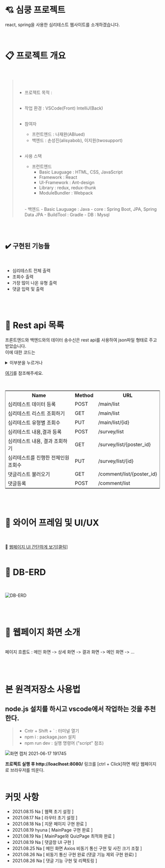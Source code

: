 # :cupid: 심쿵 프로젝트

react, spring을 사용한 심리테스트 웹사이트를 소개하겠습니다. <br>
 
<br>

# :clipboard: 프로젝트 개요

<br>

>   <br>
>
> - 프로젝트 목적 :  
>   <br>
> - 작업 환경 : VSCode(Front) IntelliJ(Back)  
>   <br>
> - 참여자
>   - 프런트엔드 : 나재완(ABlued)
>   - 백엔드 : 손성진(alisyabob), 이지원(twosupport)
>     <br>
>     <br>
> - 사용 스택 
>   - 프런트엔드 
>       - Basic Lauguage : HTML, CSS, JavaScript 
>       - Framework : React 
>       - UI-Framework : Ant-design 
>       - Library : redux, redux-thunk
>       - ModuleBundler : Webpack
>   <br> 
>   <br> 
>   - 백엔드
>     - Basic Lauguage : Java
>     - core : Spring Boot, JPA, Spring Data JPA
>     - BuildTool : Gradle
>     - DB : Mysql
>   
>   <br>
<br>
<br>

:heavy_check_mark: 구현된 기능들
---
<br>

 - 심리테스트 전체 출력
 - 조회수 출력
 - 가장 많이 나온 유형 출력 
 - 댓글 입력 및 출력

<br>
<br>

# 🧾 Rest api 목록

프론트엔드와 백엔드와의 데이터 송수신은 rest api를 사용하여 json파일 형태로 주고받았습니다.<br>
이에 대한 코드는 
<details> 
<summary>이부분을 누르거나 </summary>

```
// redux/modules/data.jsx 에서

// middle ware
const load_poster_dataDB = () => {
    return function(dispatch, getState, {history}){
        axios.get('http://mbti.govpped.com:7070/main/list')
        .then((response) => {
            // console.log(response.data);
            dispatch(load_poster_data(response.data));
        })
        .catch((error) => {
            // console.log(error);
            alert('심리테스트 데이터를 받아오는데에 실패했습니다!', error);

        })
    }
}


const load_quiz_dataDB = (poster_id) => {
    return function(dispatch, getState, {history}){
        axios.get(`http://mbti.govpped.com:7070/survey/list/${poster_id}`)
        .then((response) => {
            dispatch(load_quiz_data(response.data));
        })
        .catch((error) => {
            // console.log(error);
            alert('퀴즈 데이터를 받아오는데에 실패했습니다!', error);
        })
    }
}



const load_comment_dataDB = (poster_id) => {
    return function(dispatch, getState, {history}){
        axios.get(`http://mbti.govpped.com:7070/comment/list/${poster_id}`)
        .then((response) => {
            // console.log(response);
            dispatch(load_comment_data(response.data));
        })
        .catch((error) => {
            // console.log(error);
            alert('댓글 데이터를 받아오는데에 실패했습니다!',error);
        })
    }
}

// reducer
export default function reducer(state = initialState, action = {}){ 
	switch(action.type){

    	case "LOAD_POSTER_DATA" : {
        	return {...state, poster_data: [...action.data]};
        }
    	case "LOAD_QUIZ_DATA" : {
        	return {...state, quiz_data: [...action.data]};
        }
    	case "LOAD_COMMENT_DATA" : {
        	return {...state, comment_data: [...action.data]};
        }
        case "INCREASE_ANSWER_DATA" : {
            return{...state, quiz_data: [...action.data]}
        }
    default: return state;
	}
};
```

</details>

[여기](https://github.com/MBTIProject/HeartAttack/tree/main/redux/module)를 참조해주세요.



<br>
<style>
    table{
        border:gray 1px solid
    }
</style>
<table>
    <tr>
        <th>Name</th>
        <th>Method</th>
        <th>URL</th>
    </tr>
    <tr>
        <td>심리테스트 데이터 등록</td>
        <td>POST</td>
        <td>/main/list</td>
    </tr>
    <tr>
        <td>심리테스트 리스트 조회하기</td>
        <td>GET</td>
        <td>/main/list</td>
    </tr>
    <tr>
        <td>심리테스트 유형별 조회수</td>
        <td>PUT</td>
        <td>/main/list/{id}</td>
    </tr>
    <tr>
        <td>심리테스트 내용,결과 등록</td>
        <td>POST</td>
        <td>/survey/list</td>
    </tr>
    <tr>
        <td>심리테스트 내용, 결과 조회하기</td>
        <td>GET</td>
        <td>/survey/list/{poster_id}</td>
    </tr>
    <tr>
        <td>심리테스트를 진행한 전체인원 조회수</td>
        <td>PUT</td>
        <td>/survey/list/{id}</td>
    </tr>
    <tr>
        <td>댓글리스트 불러오기</td>
        <td>GET</td>
        <td>/comment/list/{poster_id}</td>
    </tr>
    <tr>
        <td>댓글등록</td>
        <td>POST</td>
        <td>/comment/list</td>
    </tr>
</table>
<br>
<br>

# 👀 와이어 프레임 및 UI/UX
<br>

🔗 [웹페이지 UI 간단하게 보기[클릭]](https://ovenapp.io/view/8S9HpSIGCPaHoZf7lW9kweBTQkOW1rIp/)
<br>
<br>

# 📑 DB-ERD
<br>

![DB-ERD](https://user-images.githubusercontent.com/53801395/136155693-2d7733db-e3be-4db3-bfeb-e2829b8a4e48.png)
<br>
<br>
<br>
<br>

# 📑 웹페이지 화면 소개
<br>
페이지 흐름도 : 메인 화면 -> 상세 화면 -> 결과 화면 -> 메인 화면 -> ...


<br>
<br>
<br>
<br>

# 본 원격저장소 사용법

## node.js 설치를 하시고 vscode에서 작업하는 것을 추천한다.

> - Cntr + Shift + ` : 터미널 열기
> - npm i : package.json 설치
> - npm run dev : 실행 명령어 ("script" 참조)

![화면 캡처 2021-06-17 191745](https://user-images.githubusercontent.com/53801395/122378199-b4cd4300-cfa0-11eb-8bba-c3292d5af458.jpg)

**프로젝트 실행 후 http://loaclhost:8080/** 링크를 [ctrl + Click]하면 해당 웹페이지로 브라우저를 띄운다.
<br>
<br>

# 커밋 사항

- 2021.08.15 Na [ 웹팩 초기 설정 ]
- 2021.08.17 Na [ 라우터 초기 설정 ]
- 2021.08.18 Na [ 지문 페이지 구현 완료 ]
- 2021.08.19 hyuna [ MainPage 구현 완료 ]
- 2021.08.19 Na [ MainPage와 QuizPage 최적화 완료 ]
- 2021.08.19 Na [ 댓글창 UI 구현 ]
- 2021.08.25 Na [ 메인 화면 Axios 비동기 통신 구현 및 사진 크기 조절 ]
- 2021.08.26 Na [ 비동기 통신 구현 완료 (댓글 기능 제외 구현 완료) ]
- 2021.08.26 Na [ 댓글 기능 구현 및 리팩토링 ]
